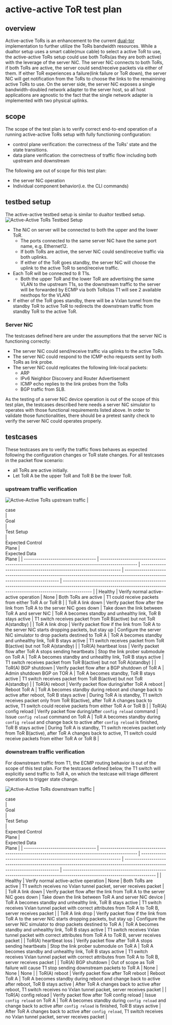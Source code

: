 # active-active ToR test plan

## overview
Active-active ToRs is an enhancement to the current [dual-tor](https://github.com/Azure/sonic-mgmt/blob/master/docs/testplan/dual_tor/dual_tor_test_hld.md) implementation to further utilize the ToRs bandwidth resources. While a dualtor setup uses a smart cable(mux cable) to select a active ToR to use, the active-active ToRs setup could use both ToRs(as they are both active) with the leverage of the server NiC. The server NiC connects to both ToRs, if both ToRs are active, the server could send/receive packets via either of them. If either ToR experiences a failure(link failure or ToR down), the server NiC will get notification from the ToRs to choose the links to the remainining active ToRs to use. On the server side, the server NiC exposes a single bandwidth-doubled network adapter to the server host, so all host applications are agnostic to the fact that the single network adapter is implemented with two physical uplinks.

## scope
The scope of the test plan is to verify correct end-to-end operation of a running active-active ToRs setup with fully functioning configuration:
* control plane verification: the correctness of the ToRs' state and the state transitions.
* data plane verification: the correctness of traffic flow including both upstream and downstream

The following are out of scope for this test plan:
* the server NiC operation
* Individual component behavior(i.e. the CLI commands) 

## testbed setup
The active-active testbed setup is similar to dualtor testbed setup.
![Active-Active ToRs Testbed Setup](img/active-active-testbed-setup.jpg)
* The NiC on server will be connected to both the upper and the lower ToR.
    * The ports connected to the same server NiC have the same port name, e.g. Ethernet12.
    * If both ToRs are active, the server NiC could send/receive traffic via both uplinks.
    * If either of the ToR goes standby, the server NiC will choose the uplink to the active ToR to send/receive traffic.
* Each ToR will be connected to 8 T1s.
    * Both the upper ToR and the lower ToR are advertising the same VLAN to the upstream T1s, so the downstream traffic to the server will be forwarded by ECMP via both ToRs(as T1 will see 2 available nexthops for the VLAN)
* If either of the ToR goes standby, there will be a Vxlan tunnel from the standby ToR to active ToR to redirects the downstream traffic from standby ToR to the active ToR.

### Server NiC
The testcases defined here are under the assumptions that the server NiC is functioning correctly:
- The server NiC could send/receive traffic via uplinks to the active ToRs.
- The server NiC could respond to the ICMP echo requests sent by both ToRs as link probe.
- The server NiC could replicates the following link-local packets:
    * ARP
    * IPv6 Neighbor Discovery and Router Advertisement
    * ICMP echo replies to the link probes from the ToRs
    * BGP traffic from SLB.

As the testing of a server NiC device operation is out of the scope of this test plan, the testcases described here needs a server NiC simulator to operates with those functional requirements listed above. In order to validate those functionalities, there should be a pretest sanity check to verify the server NiC could operates properly.

## testcases
These testcases are to verify the traffic flows behaves as expected following the configuration changes or ToR state changes.
For all testcases in the packet flow scenario:
* all ToRs are active initially.
* Let ToR A be the upper ToR and ToR B be the lower ToR.

### upstream traffic verification
![Active-Active ToRs upstream traffic](img/active-active-upstream-traffic.jpg)
| <div style="width:200px">case</div> | <div style="width:300px">Goal</div>                                                              | <div style="width:300px">Test Setup</div>                            | <div style="width:300px">Expected Control</div>Plane                                                                         | <div style="width:300px">Expected Data</div>  Plane                                                                                                                        |
| ----------------------------------- | ------------------------------------------------------------------------------------------------ | -------------------------------------------------------------------- | ---------------------------------------------------------------------------------------------------------------------------- | -------------------------------------------------------------------------------------------------------------------------------------------------------------------------- |
| Healthy                             | Verify normal active-active operation                                                            | None                                                                 | Both ToRs are active                                                                                                         | T1 could receive packets from either ToR A or ToR B                                                                                                                        |
| ToR A  link down                    | Verify packet flow after the link from ToR A  to the server NiC goes down                        | Take down the link between ToR A  and server NiC                     | ToR A becomes standby and unhealthy link, ToR B stays active                                                                 | T1 switch receives packet from ToR B(active) but not ToR A(standby)                                                                                                        |
| ToR A link drop                     | Verify packet flow if the link from ToR A to the server NiC starts dropping packets, but stay up | Configure the server NiC simulator to drop packets destined to ToR A | ToR A becomes standby and unhealthy link, ToR B stays active                                                                 | T1 switch receives packet from ToR B(active) but not ToR A(standby)                                                                                                        |
| ToR(A) heartbeat loss               | Verify packet flow after ToR A stops sending heartbeats                                          | Stop the link prober submodule on ToR A                              | ToR A becomes standby and unhealthy link, ToR B stays active                                                                 | T1 switch receives packet from ToR B(active) but not ToR A(standby)                                                                                                        |
| ToR(A) BGP shutdown                 | Verify packet flow after a BGP shutdown of ToR A                                                 | Admin shutdown BGP on TOR A                                          | ToR A becomes standby, ToR B stays active                                                                                    | T1 switch receives packet from ToR B(active) but not ToR A(standby)                                                                                                        |
| ToR(A) reboot                       | Verify packet flow during/after ToR A reboot                                                     | Reboot ToR A                                                         | ToR A becomes standby during reboot and change back to active after reboot, ToR B stays active                               | During ToR A is standby, T1 switch receives packet only from ToR B(active), after ToR A changes back to active, T1 switch could receive packets from either ToR A or ToR B |
| ToR(A) config reload                | Verify packet flow during/after `config reload` command                                          | Issue `config reload` command on ToR A                               | ToR A becomes standby during `config reload` and change back to active after `config reload` is finished, ToR B stays active | During ToR A is standby, T1 switch receives packet only from ToR B(active), after ToR A changes back to active, T1 switch could receive packets from either ToR A or ToR B |

### downstream traffic verification
For downstream traffic from T1, the ECMP routing behavior is out of the scope of this test plan. For the testcases defined below, the T1 switch will explicitly send traffic to ToR A, on which the testcase will triage different operations to trigger state change.

![Active-Active ToRs downstream traffic](img/active-active-downstream-traffic.jpg)
| <div style="width:200px">case</div> | <div style="width:300px">Goal</div>                                                              | <div style="width:300px">Test Setup</div>                            | <div style="width:300px">Expected Control</div>Plane                                                                         | <div style="width:300px">Expected Data</div>  Plane                                                                         |
| ----------------------------------- | ------------------------------------------------------------------------------------------------ | -------------------------------------------------------------------- | ---------------------------------------------------------------------------------------------------------------------------- | --------------------------------------------------------------------------------------------------------------------------- |
| Healthy                             | Verify normal active-active operation                                                            | None                                                                 | Both ToRs are active                                                                                                         | T1 switch receives no Vxlan tunnel packet, server receives packet                                                           |
| ToR A  link down                    | Verify packet flow after the link from ToR A to the server NiC goes down                         | Take down the link between ToR A  and server NiC device              | ToR A becomes standby and unhealthy link, ToR B stays active                                                                 | T1 switch receives Vxlan tunnel packet with correct attributes from ToR A to ToR B, server receives packet                  |
| ToR A link drop                     | Verify packet flow if the link from ToR A to the server NiC starts dropping packets, but stay up | Configure the server NiC simulator to drop packets destined to ToR A | ToR A  becomes standby and unhealthy link, ToR B stays active                                                                | T1 switch receives Vxlan tunnel packet with correct attributes from ToR A to ToR B, server receives packet                  |
| ToR(A) heartbeat loss               | Verify packet flow after ToR A stops sending heartbeats                                          | Stop the link prober submodule on ToR A                              | ToR A becomes standby and unhealthy link, ToR B stays active                                                                 | T1 switch receives Vxlan tunnel packet with correct attributes from ToR A to ToR B, server receives packet                  |
| ToR(A) BGP shutdown                 | Out of scope as ToR failure will cause T1 stop sending downstream packets to ToR A               | None                                                                 | None                                                                                                                         | None                                                                                                                        |
| ToR(A) reboot                       | Verify packet flow after ToR reboot                                                              | Reboot ToR A                                                         | ToR A becomes standby during reboot and change back to active after reboot, ToR B stays active                               | After ToR A changes back to active after reboot, T1 switch receives no Vxlan tunnel packet, server receives packet          |
| ToR(A) config reload                | Verify packet flow after ToR config reload                                                       | Issue `config reload` on ToR A                                       | ToR A becomes standby during `config reload` and change back to active after `config reload` is finished, ToR B stays active | After ToR A changes back to active after `config reload`, T1 switch receives no Vxlan tunnel packet, server receives packet |